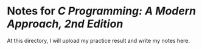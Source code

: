 # Notes for *C Programming: A Modern Approach, 2nd Edition*

At this directory, I will upload my practice result and write my notes here.